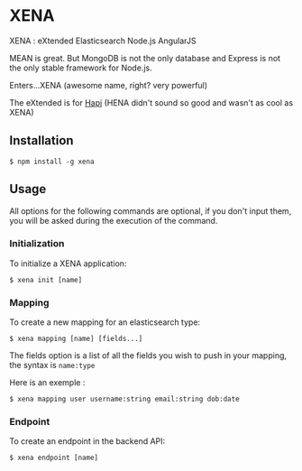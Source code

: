# XENA

XENA : eXtended Elasticsearch Node.js AngularJS

MEAN is great. But MongoDB is not the only database and Express is not the only stable framework for Node.js.

Enters...XENA (awesome name, right? very powerful)

The eXtended is for [Hapi](http://hapijs.com/) (HENA didn't sound so good and wasn't as cool as XENA)

## Installation

```shell
$ npm install -g xena
```

## Usage

All options for the following commands are optional, if you don't input them, you will be asked during the execution of the command.

### Initialization

To initialize a XENA application:
```shell
$ xena init [name]
```
### Mapping

To create a new mapping for an elasticsearch type:
```shell
$ xena mapping [name] [fields...]
```

The fields option is a list of all the fields you wish to push in your mapping, the syntax is `name:type`

Here is an exemple :
```shell
$ xena mapping user username:string email:string dob:date
```

### Endpoint

To create an endpoint in the backend API:
```shell
$ xena endpoint [name]
```
